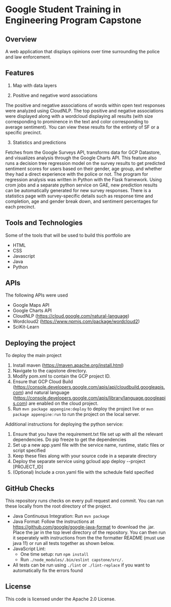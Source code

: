 # Google Student Training in Engineering Program Capstone

## Overview
A web application that displays opinions over time surrounding the police and law enforcement.

## Features
1. Map with data layers

2. Positive and negative word associations

The positive and negative associations of words within open text responses were analyzed using 
CloudNLP. The top positive and negative associations were displayed along with a wordcloud 
displaying all results (with size corresponding to prominence in the text and color corresponding
to average sentiment). You can view these results for the entirety of SF or a specific precinct.

3. Statistics and predictions

Fetches from the Google Surveys API, transforms data for GCP Datastore, and visualizes analysis through
the Google Charts API. This feature also runs a decision tree regression model on the survey results to get predicted
sentiment scores for users based on their gender, age group, and whether they had a direct experience with the
police or not. The program for regression analysis was written in Python with the Flask framework. Using crom jobs and
a separate python service on GAE, new prediction results can be automatically generated for new survey responses.
There is a statistics page with survey-specific details such as response time and completion,
age and gender break down, and sentiment percentages for each precinct. 

## Tools and Technologies
Some of the tools that will be used to build this portfolio are
* HTML
* CSS
* Javascript
* Java
* Python

## APIs
The following APIs were used
* Google Maps API
* Google Charts API
* CloudNLP (https://cloud.google.com/natural-language)
* Wordcloud2 (https://www.npmjs.com/package/wordcloud2)
* SciKit-Learn

## Deploying the project

To deploy the main project
1. Install maven (https://maven.apache.org/install.html)
2. Navigate to the capstone directory.
3. Modify pom.xml to contain the GCP project ID.
4. Ensure that GCP Cloud Build (https://console.developers.google.com/apis/api/cloudbuild.googleapis.com)
and natural language (https://console.developers.google.com/apis/library/language.googleapis.com) 
are enabled on the cloud project.
5. Run `mvn package appengine:deploy` to deploy the project live or 
`mvn package appengine:run` to run the project on the local server.

Additional instructions for deploying the python service:
1. Ensure that you have the requirement.txt file set up with 
all the relevant dependencies. Do pip freeze to get the dependencies
2. Set up a new app.yaml file with the service name, runtime, static files or
script specified
3. Keep these files along with your source code in a separate directory
4. Deploy the separate service using gcloud app deploy --project [PROJECT_ID]
5. (Optional) Include a cron.yaml file with the schedule field specified

## GitHub Checks
This repository runs checks on every pull request and commit. You can run these
locally from the root directory of the project.

- Java Continuous Integration: Run `mvn package`
- Java Format: Follow the instructions at
  https://github.com/google/google-java-format to download the .jar. Place the jar in the
  top level directory of the repository. You can then run it seperately with instructions 
  from the the formatter README (must use java 11) or run all tests together as shown below.
- JavaScript Lint:
  - One time setup: run `npm install`
  - Run `./node_modules/.bin/eslint capstone/src/.`
- All tests can be run using `./lint` or `./lint-replace` if you want to automatically fix
  the errors found

## License
This code is licensed under the Apache 2.0 License.
